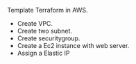 Template Terraform in AWS.
- Create VPC.
- Create two subnet.
- Create securitygroup.
- Create a Ec2 instance with web server.
- Assign a Elastic IP
